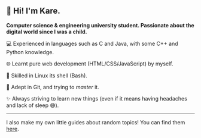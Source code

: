 ## &#x1F44B; Hi! I'm Kare.
**Computer science & engineering university student. Passionate about the
digital world since I was a child.**

&#x1F4BB; Experienced in languages such as C and Java, with some C++ and
Python knowledge.

&#x1F310; Learnt pure web development (HTML/CSS/JavaScript) by myself.

&#x1F427; Skilled in Linux its shell (Bash).

&#x1F41B; Adept in Git, and trying to _master_ it.

&#x2728; Always striving to learn new things (even if it means having headaches
and lack of sleep &#x1F605;).

---

I also make my own little guides about random topics! You can find them
[here](https://kareiku.github.io/misc).

